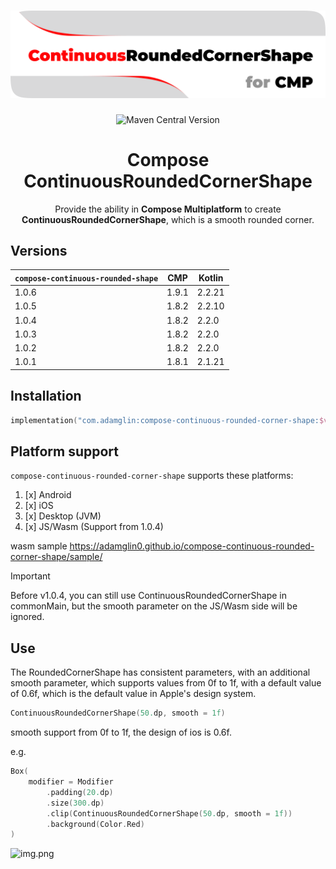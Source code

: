 <div align="center">
<h1>
<a href="https://github.com/adamglin0/compose-continuous-rounded-corner-shape" >
  <img alt="The icon of zithian" src="docs/images/logo.png" width="520" title="compose-continuous-rounded-corner-shape"/>
</a>
</h1>
<img alt="Maven Central Version" src="https://img.shields.io/maven-central/v/com.adamglin/compose-continuous-rounded-corner-shape">

# Compose ContinuousRoundedCornerShape

Provide the ability in **Compose Multiplatform** to create **ContinuousRoundedCornerShape**, which is a smooth rounded corner.

</div>

## Versions

| `compose-continuous-rounded-shape` | CMP   | Kotlin |
|------------------------------------|-------|--------|
| 1.0.6                              | 1.9.1 | 2.2.21 |
| 1.0.5                              | 1.8.2 | 2.2.10 |
| 1.0.4                              | 1.8.2 | 2.2.0  |
| 1.0.3                              | 1.8.2 | 2.2.0  |
| 1.0.2                              | 1.8.2 | 2.2.0  |
| 1.0.1                              | 1.8.1 | 2.1.21 |

## Installation

```kts
implementation("com.adamglin:compose-continuous-rounded-corner-shape:$version")
```

## Platform support

`compose-continuous-rounded-corner-shape` supports these platforms:

1. [x] Android
2. [x] iOS
3. [x] Desktop (JVM)
4. [x] JS/Wasm (Support from 1.0.4)

wasm sample https://adamglin0.github.io/compose-continuous-rounded-corner-shape/sample/


> [!IMPORTANT]  
> Before v1.0.4, you can still use ContinuousRoundedCornerShape in commonMain, but the smooth parameter on the JS/Wasm side will be ignored.

## Use

The RoundedCornerShape has consistent parameters, with an additional smooth parameter, which supports values from 0f to 1f, with a default value of 0.6f, which is the default value in Apple's design system.

```kotlin
ContinuousRoundedCornerShape(50.dp, smooth = 1f)
```

smooth support from 0f to 1f, the design of ios is 0.6f.

e.g.

```kotlin
Box(
    modifier = Modifier
        .padding(20.dp)
        .size(300.dp)
        .clip(ContinuousRoundedCornerShape(50.dp, smooth = 1f))
        .background(Color.Red)
)
```

![img.png](docs/images/readme.png)
